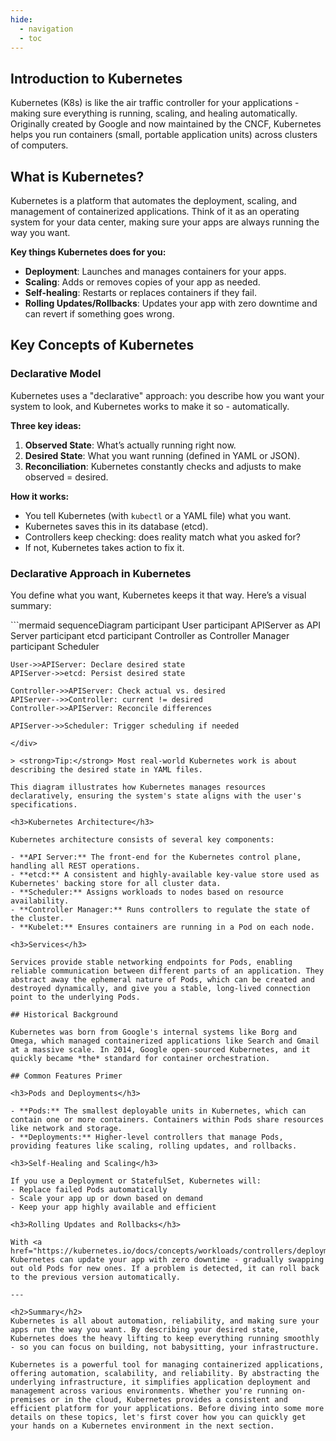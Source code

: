 ```yaml
---
hide:
  - navigation
  - toc
---
```


<h2>Introduction to Kubernetes</h2>

Kubernetes (K8s) is like the air traffic controller for your applications - making sure everything is running, scaling, and healing automatically. Originally created by Google and now maintained by the CNCF, Kubernetes helps you run containers (small, portable application units) across clusters of computers.

<h2>What is Kubernetes?</h2>

Kubernetes is a platform that automates the deployment, scaling, and management of containerized applications. Think of it as an operating system for your data center, making sure your apps are always running the way you want.

**Key things Kubernetes does for you:**

- <strong>Deployment</strong>: Launches and manages containers for your apps.
- <strong>Scaling</strong>: Adds or removes copies of your app as needed.
- <strong>Self-healing</strong>: Restarts or replaces containers if they fail.
- <strong>Rolling Updates/Rollbacks</strong>: Updates your app with zero downtime and can revert if something goes wrong.


<h2>Key Concepts of Kubernetes</h2>

<h3>Declarative Model</h3>
Kubernetes uses a "declarative" approach: you describe how you want your system to look, and Kubernetes works to make it so - automatically.

**Three key ideas:**

1. <strong>Observed State</strong>: What’s actually running right now.
2. <strong>Desired State</strong>: What you want running (defined in YAML or JSON).
3. <strong>Reconciliation</strong>: Kubernetes constantly checks and adjusts to make observed = desired.


**How it works:**

- You tell Kubernetes (with `kubectl` or a YAML file) what you want.
- Kubernetes saves this in its database (etcd).
- Controllers keep checking: does reality match what you asked for?
- If not, Kubernetes takes action to fix it.

<h3>Declarative Approach in Kubernetes</h3>

You define what you want, Kubernetes keeps it that way. Here’s a visual summary:

<div style="width: 100%; margin: 0 auto;">
```mermaid
sequenceDiagram
    participant User
    participant APIServer as API Server
    participant etcd
    participant Controller as Controller Manager
    participant Scheduler

    User->>APIServer: Declare desired state
    APIServer->>etcd: Persist desired state

    Controller->>APIServer: Check actual vs. desired
    APIServer-->>Controller: current != desired
    Controller->>APIServer: Reconcile differences

    APIServer->>Scheduler: Trigger scheduling if needed
```
</div>

> <strong>Tip:</strong> Most real-world Kubernetes work is about describing the desired state in YAML files.

This diagram illustrates how Kubernetes manages resources declaratively, ensuring the system's state aligns with the user's specifications.

<h3>Kubernetes Architecture</h3>

Kubernetes architecture consists of several key components:

- **API Server:** The front-end for the Kubernetes control plane, handling all REST operations.
- **etcd:** A consistent and highly-available key-value store used as Kubernetes' backing store for all cluster data.
- **Scheduler:** Assigns workloads to nodes based on resource availability.
- **Controller Manager:** Runs controllers to regulate the state of the cluster.
- **Kubelet:** Ensures containers are running in a Pod on each node.

<h3>Services</h3>

Services provide stable networking endpoints for Pods, enabling reliable communication between different parts of an application. They abstract away the ephemeral nature of Pods, which can be created and destroyed dynamically, and give you a stable, long-lived connection point to the underlying Pods.

## Historical Background

Kubernetes was born from Google's internal systems like Borg and Omega, which managed containerized applications like Search and Gmail at a massive scale. In 2014, Google open-sourced Kubernetes, and it quickly became *the* standard for container orchestration.

## Common Features Primer

<h3>Pods and Deployments</h3>

- **Pods:** The smallest deployable units in Kubernetes, which can contain one or more containers. Containers within Pods share resources like network and storage.
- **Deployments:** Higher-level controllers that manage Pods, providing features like scaling, rolling updates, and rollbacks.

<h3>Self-Healing and Scaling</h3>

If you use a Deployment or StatefulSet, Kubernetes will:
- Replace failed Pods automatically
- Scale your app up or down based on demand
- Keep your app highly available and efficient

<h3>Rolling Updates and Rollbacks</h3>

With <a href="https://kubernetes.io/docs/concepts/workloads/controllers/deployment/">Deployments</a>, Kubernetes can update your app with zero downtime - gradually swapping out old Pods for new ones. If a problem is detected, it can roll back to the previous version automatically.

---

<h2>Summary</h2>
Kubernetes is all about automation, reliability, and making sure your apps run the way you want. By describing your desired state, Kubernetes does the heavy lifting to keep everything running smoothly - so you can focus on building, not babysitting, your infrastructure.

Kubernetes is a powerful tool for managing containerized applications, offering automation, scalability, and reliability. By abstracting the underlying infrastructure, it simplifies application deployment and management across various environments. Whether you're running on-premises or in the cloud, Kubernetes provides a consistent and efficient platform for your applications. Before diving into some more details on these topics, let's first cover how you can quickly get your hands on a Kubernetes environment in the next section.